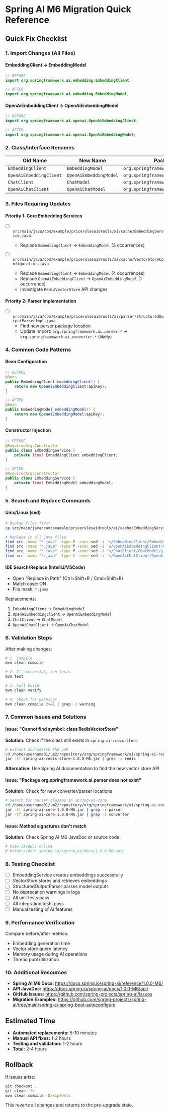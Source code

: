 # Spring AI M6 Migration Quick Reference

## Quick Fix Checklist

### 1. Import Changes (All Files)

#### EmbeddingClient → EmbeddingModel
```java
// BEFORE
import org.springframework.ai.embedding.EmbeddingClient;

// AFTER
import org.springframework.ai.embedding.EmbeddingModel;
```

#### OpenAiEmbeddingClient → OpenAiEmbeddingModel
```java
// BEFORE
import org.springframework.ai.openai.OpenAiEmbeddingClient;

// AFTER
import org.springframework.ai.openai.OpenAiEmbeddingModel;
```

### 2. Class/Interface Renames

| Old Name | New Name | Package |
|----------|----------|---------|
| `EmbeddingClient` | `EmbeddingModel` | `org.springframework.ai.embedding` |
| `OpenAiEmbeddingClient` | `OpenAiEmbeddingModel` | `org.springframework.ai.openai` |
| `ChatClient` | `ChatModel` | `org.springframework.ai.chat` |
| `OpenAiChatClient` | `OpenAiChatModel` | `org.springframework.ai.openai` |

### 3. Files Requiring Updates

#### Priority 1: Core Embedding Services
- [ ] `src/main/java/com/example/pricerulesaidrools/ai/cache/EmbeddingService.java`
  - Replace `EmbeddingClient` → `EmbeddingModel` (3 occurrences)

- [ ] `src/main/java/com/example/pricerulesaidrools/ai/cache/VectorStoreConfiguration.java`
  - Replace `EmbeddingClient` → `EmbeddingModel` (4 occurrences)
  - Replace `OpenAiEmbeddingClient` → `OpenAiEmbeddingModel` (1 occurrence)
  - Investigate `RedisVectorStore` API changes

#### Priority 2: Parser Implementation
- [ ] `src/main/java/com/example/pricerulesaidrools/ai/parser/StructuredOutputParserImpl.java`
  - Find new parser package location
  - Update import: `org.springframework.ai.parser.*` → `org.springframework.ai.converter.*` (likely)

### 4. Common Code Patterns

#### Bean Configuration
```java
// BEFORE
@Bean
public EmbeddingClient embeddingClient() {
    return new OpenAiEmbeddingClient(apiKey);
}

// AFTER
@Bean
public EmbeddingModel embeddingModel() {
    return new OpenAiEmbeddingModel(apiKey);
}
```

#### Constructor Injection
```java
// BEFORE
@RequiredArgsConstructor
public class EmbeddingService {
    private final EmbeddingClient embeddingClient;
}

// AFTER
@RequiredArgsConstructor
public class EmbeddingService {
    private final EmbeddingModel embeddingModel;
}
```

### 5. Search and Replace Commands

#### Unix/Linux (sed)
```bash
# Backup files first
cp src/main/java/com/example/pricerulesaidrools/ai/cache/EmbeddingService.java src/main/java/com/example/pricerulesaidrools/ai/cache/EmbeddingService.java.backup

# Replace in all Java files
find src -name "*.java" -type f -exec sed -i 's/EmbeddingClient/EmbeddingModel/g' {} \;
find src -name "*.java" -type f -exec sed -i 's/OpenAiEmbeddingClient/OpenAiEmbeddingModel/g' {} \;
find src -name "*.java" -type f -exec sed -i 's/ChatClient/ChatModel/g' {} \;
find src -name "*.java" -type f -exec sed -i 's/OpenAiChatClient/OpenAiChatModel/g' {} \;
```

#### IDE Search/Replace (IntelliJ/VSCode)
- Open "Replace in Path" (Ctrl+Shift+R / Cmd+Shift+R)
- Match case: ON
- File mask: `*.java`

Replacements:
1. `EmbeddingClient` → `EmbeddingModel`
2. `OpenAiEmbeddingClient` → `OpenAiEmbeddingModel`
3. `ChatClient` → `ChatModel`
4. `OpenAiChatClient` → `OpenAiChatModel`

### 6. Validation Steps

After making changes:

```bash
# 1. Compile
mvn clean compile

# 2. If successful, run tests
mvn test

# 3. Full build
mvn clean verify

# 4. Check for warnings
mvn clean compile 2>&1 | grep -i warning
```

### 7. Common Issues and Solutions

#### Issue: "Cannot find symbol: class RedisVectorStore"

**Solution:** Check if the class still exists in `spring-ai-redis-store`

```bash
# Extract and search the JAR
cd /home/username01/.m2/repository/org/springframework/ai/spring-ai-redis-store/1.0.0-M6/
jar -tf spring-ai-redis-store-1.0.0-M6.jar | grep -i redis
```

**Alternative:** Use Spring AI documentation to find the new vector store API

#### Issue: "Package org.springframework.ai.parser does not exist"

**Solution:** Check for new converter/parser locations

```bash
# Search for parser classes in spring-ai-core
cd /home/username01/.m2/repository/org/springframework/ai/spring-ai-core/1.0.0-M6/
jar -tf spring-ai-core-1.0.0-M6.jar | grep -i parser
jar -tf spring-ai-core-1.0.0-M6.jar | grep -i converter
```

#### Issue: Method signatures don't match

**Solution:** Check Spring AI M6 JavaDoc or source code

```bash
# View JavaDoc online
# https://docs.spring.io/spring-ai/docs/1.0.0-M6/api/
```

### 8. Testing Checklist

- [ ] EmbeddingService creates embeddings successfully
- [ ] VectorStore stores and retrieves embeddings
- [ ] StructuredOutputParser parses model outputs
- [ ] No deprecation warnings in logs
- [ ] All unit tests pass
- [ ] All integration tests pass
- [ ] Manual testing of AI features

### 9. Performance Verification

Compare before/after metrics:
- Embedding generation time
- Vector store query latency
- Memory usage during AI operations
- Thread pool utilization

### 10. Additional Resources

- **Spring AI M6 Docs:** https://docs.spring.io/spring-ai/reference/1.0.0-M6/
- **API JavaDoc:** https://docs.spring.io/spring-ai/docs/1.0.0-M6/api/
- **GitHub Issues:** https://github.com/spring-projects/spring-ai/issues
- **Migration Examples:** https://github.com/spring-projects/spring-ai/tree/main/spring-ai-spring-boot-autoconfigure

## Estimated Time

- **Automated replacements:** 5-10 minutes
- **Manual API fixes:** 1-2 hours
- **Testing and validation:** 1-2 hours
- **Total:** 2-4 hours

## Rollback

If issues arise:
```bash
git checkout .
git clean -fd
mvn clean compile -DskipTests
```

This reverts all changes and returns to the pre-upgrade state.

